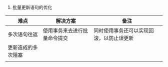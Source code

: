 1.  批量更新语句的优化

   | 难点               | 解决方案                     | 备注                                     |
   | ------------------ | ---------------------------- | ---------------------------------------- |
   | 多次语句往返       | 使用事务来去进行批量命令提交 | 同时使用事务还可以实现回滚，以防止误更新 |
   | 更新造成的多次阻塞 |                              |                                          |
   |                    |                              |                                          |

   